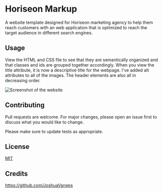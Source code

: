# Horiseon Markup
A website template designed for Horiseon marketing agency to help them reach customers with an web application that is optimized to reach the target 
audience in different search engines.

## Usage
View the HTML and CSS file to see that they are semantically organized and that classes and ids are grouped together accordingly. When you view the title attribute,
it is now a descriptive title for the webpage. I've added alt attributes to all of the images. The header elements are also all in decreasing order. 

![Screenshot of the website](https://user-images.githubusercontent.com/111986248/233256244-e2511d2b-6934-4836-a400-46c91285043e.png)

## Contributing

Pull requests are welcome. For major changes, please open an issue first
to discuss what you would like to change.

Please make sure to update tests as appropriate.

## License

[MIT](https://choosealicense.com/licenses/mit/)

## Credits
https://github.com/JoshuaVaneps



